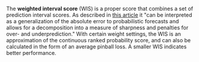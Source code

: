 The **weighted interval score** (WIS) is a proper score that combines a set of prediction interval scores. As described in [this article](https://journals.plos.org/ploscompbiol/article?id=10.1371/journal.pcbi.1008618)  it "can be interpreted as a generalization of the absolute error to probabilistic forecasts and allows for a decomposition into a measure of sharpness and penalties for over- and underprediction." With certain weight settings, the WIS is an approximation of the continuous ranked probability score, and can also be calculated in the form of an average pinball loss. A smaller WIS indicates better performance.